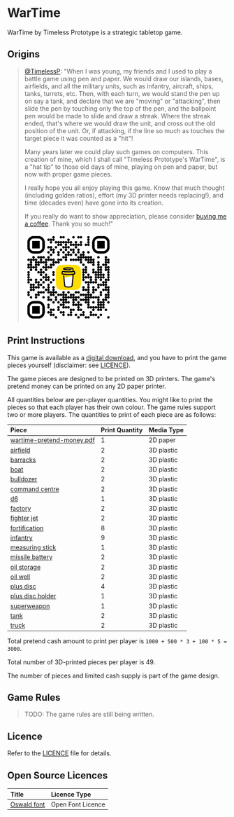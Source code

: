 # WarTime

WarTime by Timeless Prototype is a strategic tabletop game.

## Origins

> [@TimelessP](https://github.com/TimelessP): "When I was young, my friends and I used to play a battle game using pen and paper. We would draw our islands, bases, airfields, and all the military units, such as infantry, aircraft, ships, tanks, turrets, etc. Then, with each turn, we would stand the pen up on say a tank, and declare that we are "moving" or "attacking", then slide the pen by touching only the top of the pen, and the ballpoint pen would be made to slide and draw a streak. Where the streak ended, that's where we would draw the unit, and cross out the old position of the unit. Or, if attacking, if the line so much as touches the target piece it was counted as a "hit"!
> 
> Many years later we could play such games on computers. This creation of mine, which I shall call "Timeless Prototype's WarTime", is a "hat tip" to those old days of mine, playing on pen and paper, but now with proper game pieces.
> 
> I really hope you all enjoy playing this game. Know that much thought (including golden ratios), effort (my 3D printer needs replacing!), and time (decades even) have gone into its creation.
> 
> If you really do want to show appreciation, please consider [buying me a coffee](https://www.buymeacoffee.com/timelessp). Thank you so much!"
> 
> <img src="media/images/bmc_qr.png" width="200" height="200" alt="Buy Me A Coffee QR Code" />

## Print Instructions

This game is available as a [digital download](https://github.com/TimelessP/wartime), and you have to print the game pieces yourself (disclaimer: see [LICENCE](LICENSE.txt)).

The game pieces are designed to be printed on 3D printers. The game's pretend money can be printed on any 2D paper
printer.

All quantities below are per-player quantities. You might like to print the pieces so that each player has their own
colour. The game rules support two or more players. The quantities to print of each piece are as follows:

| Piece                                                              | Print Quantity | Media Type |
|:-------------------------------------------------------------------|----------------|------------|
| [wartime-pretend-money.pdf](media/paper/wartime-pretend-money.pdf) | 1              | 2D paper   |
| [airfield](media/3d-prints/3dpiece-airfield.stl)                   | 2              | 3D plastic |
| [barracks](media/3d-prints/3dpiece-barracks.stl)                   | 2              | 3D plastic |
| [boat](media/3d-prints/3dpiece-boat.stl)                           | 2              | 3D plastic |
| [bulldozer](media/3d-prints/3dpiece-bulldozer.stl)                 | 2              | 3D plastic |
| [command centre](media/3d-prints/3dpiece-command-centre.stl)       | 2              | 3D plastic |
| [d6](media/3d-prints/3dpiece-d6.stl)                               | 1              | 3D plastic |
| [factory](media/3d-prints/3dpiece-factory.stl)                     | 2              | 3D plastic |
| [fighter jet](media/3d-prints/3dpiece-fighter-jet.stl)             | 2              | 3D plastic |
| [fortification](media/3d-prints/3dpiece-fortification.stl)         | 8              | 3D plastic |
| [infantry](media/3d-prints/3dpiece-infantry.stl)                   | 9              | 3D plastic |
| [measuring stick](media/3d-prints/3dpiece-measuring-stick.stl)     | 1              | 3D plastic |
| [missile battery](media/3d-prints/3dpiece-missile-battery.stl)     | 2              | 3D plastic |
| [oil storage](media/3d-prints/3dpiece-oil-storage.stl)             | 2              | 3D plastic |
| [oil well](media/3d-prints/3dpiece-oil-well.stl)                   | 2              | 3D plastic |
| [plus disc](media/3d-prints/3dpiece-plus-disc.stl)                 | 4              | 3D plastic |
| [plus disc holder](media/3d-prints/3dpiece-plus-disc-holder.stl)   | 1              | 3D plastic |
| [superweapon](media/3d-prints/3dpiece-superweapon.stl)             | 1              | 3D plastic |
| [tank](media/3d-prints/3dpiece-tank.stl)                           | 2              | 3D plastic |
| [truck](media/3d-prints/3dpiece-truck.stl)                         | 2              | 3D plastic |

Total pretend cash amount to print per player is `1000 + 500 * 3 + 100 * 5 = 3000`.

Total number of 3D-printed pieces per player is 49.

The number of pieces and limited cash supply is part of the game design.

## Game Rules

> TODO: The game rules are still being written. 

## Licence

Refer to the [LICENCE](LICENSE.txt) file for details.

## Open Source Licences

| Title                                                                                                                        | Licence Type      |
|:-----------------------------------------------------------------------------------------------------------------------------|:------------------|
| [Oswald font](https://fonts.google.com/specimen/Oswald?preview.text=1234567890&preview.text_type=custom&category=Sans+Serif) | Open Font Licence |
